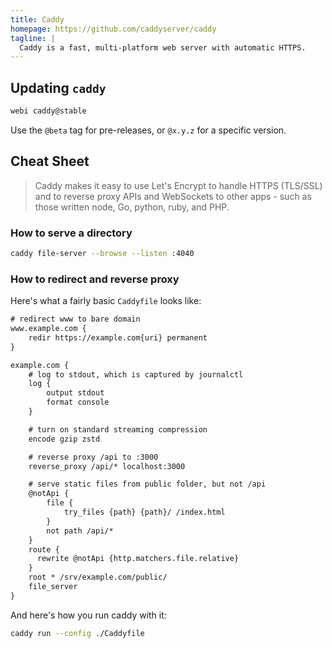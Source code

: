 ```yaml
---
title: Caddy
homepage: https://github.com/caddyserver/caddy
tagline: |
  Caddy is a fast, multi-platform web server with automatic HTTPS.
---
```


## Updating `caddy`

```bash
webi caddy@stable
```

Use the `@beta` tag for pre-releases, or `@x.y.z` for a specific version.

## Cheat Sheet

> Caddy makes it easy to use Let's Encrypt to handle HTTPS (TLS/SSL) and to
> reverse proxy APIs and WebSockets to other apps - such as those written node,
> Go, python, ruby, and PHP.

### How to serve a directory

```bash
caddy file-server --browse --listen :4040
```

### How to redirect and reverse proxy

Here's what a fairly basic `Caddyfile` looks like:

```txt
# redirect www to bare domain
www.example.com {
    redir https://example.com{uri} permanent
}

example.com {
    # log to stdout, which is captured by journalctl
    log {
        output stdout
        format console
    }

    # turn on standard streaming compression
    encode gzip zstd

    # reverse proxy /api to :3000
    reverse_proxy /api/* localhost:3000

    # serve static files from public folder, but not /api
    @notApi {
        file {
            try_files {path} {path}/ /index.html
        }
        not path /api/*
    }
    route {
      rewrite @notApi {http.matchers.file.relative}
    }
    root * /srv/example.com/public/
    file_server
}
```

And here's how you run caddy with it:

```bash
caddy run --config ./Caddyfile
```
